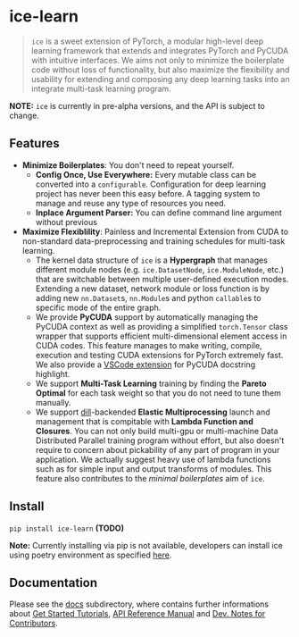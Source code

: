 # ice-learn

> `ice` is a sweet extension of PyTorch, a modular high-level deep learning framework that extends and integrates PyTorch and PyCUDA with intuitive interfaces. We aims not only to minimize the boilerplate code without loss of functionality, but also maximize the flexibility and usability for extending and composing any deep learning tasks into an integrate multi-task learning program.

**NOTE:** `ice` is currently in pre-alpha versions, and the API is subject to change.

## Features

- **Minimize Boilerplates**: You don't need to repeat yourself.
  - **Config Once, Use Everywhere:** Every mutable class can be converted into a `configurable`. Configuration for deep learning project has never been this easy before. A tagging system to manage and reuse any type of resources you need.
  - **Inplace Argument Parser:** You can define command line argument without previous 
- **Maximize Flexiblility**: Painless and Incremental Extension from CUDA to non-standard data-preprocessing and training schedules for multi-task learning.
  - The kernel data structure of `ice` is a **Hypergraph** that manages different module nodes (e.g. `ice.DatasetNode`, `ice.ModuleNode`, etc.) that are switchable between multiple user-defined execution modes. Extending a new dataset, network module or loss function is by adding new `nn.Dataset`s, `nn.Module`s and python `callable`s to specific mode of the entire graph.
  - We provide **PyCUDA** support by automatically managing the PyCUDA context as well as providing a simplified `torch.Tensor` class wrapper that supports efficient multi-dimensional element access in CUDA codes. This feature manages to make writing, compile, execution and testing CUDA extensions for PyTorch extremely fast. We also provide a [VSCode extension](https://marketplace.visualstudio.com/items?itemName=huangyuyao.pycuda-highlighter) for PyCUDA docstring highlight.
  - We support **Multi-Task Learning** training by finding the **Pareto Optimal** for each task weight so that you do not need to tune them manually.
  - We support [dill](https://github.com/uqfoundation/dill)-backended **Elastic Multiprocessing** launch and management that is compitable with **Lambda Function and Closures**. You can not only build multi-gpu or multi-machine Data Distributed Parallel training program without effort, but also doesn't require to concern about pickability of any part of program in your application. We actually suggest heavy use of lambda functions such as for simple input and output transforms of modules. This feature also contributes to the *minimal boilerplates* aim of `ice`.

## Install

`pip install ice-learn` **(TODO)**

**Note:** Currently installing via pip is not available, developers can install ice using poetry environment as specified [here](https://github.com/tjyuyao/ice-learn/blob/main/docs/resources/dev_notes/00_setup_devenv.md).

## Documentation

Please see the [docs](https://github.com/tjyuyao/ice-learn/tree/main/docs) subdirectory, where contains further informations about [Get Started Tutorials](https://github.com/tjyuyao/ice-learn/tree/main/docs/tutorials), [API Reference Manual](https://github.com/tjyuyao/ice-learn/tree/main/docs/references) and [Dev. Notes for Contributors](https://github.com/tjyuyao/ice-learn/tree/main/docs/devnotes).
